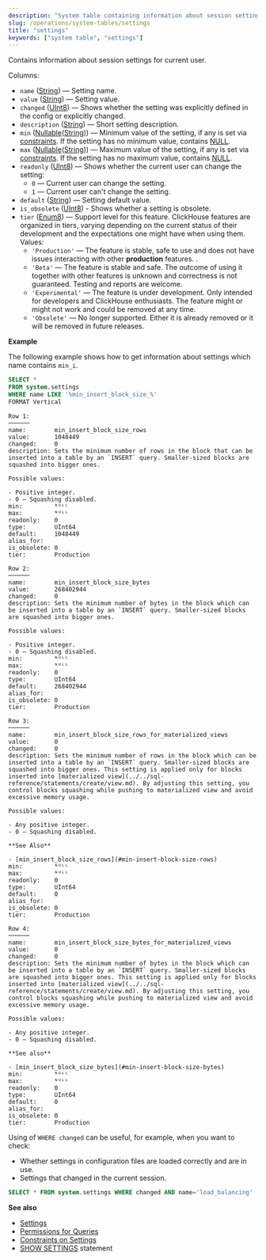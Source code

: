 ```yaml
---
description: "System table containing information about session settings for current user."
slug: /operations/system-tables/settings
title: "settings"
keywords: ["system table", "settings"]
---
```


Contains information about session settings for current user.

Columns:

- `name` ([String](../../sql-reference/data-types/string.md)) — Setting name.
- `value` ([String](../../sql-reference/data-types/string.md)) — Setting value.
- `changed` ([UInt8](../../sql-reference/data-types/int-uint.md#uint-ranges)) — Shows whether the setting was explicitly defined in the config or explicitly changed.
- `description` ([String](../../sql-reference/data-types/string.md)) — Short setting description.
- `min` ([Nullable](../../sql-reference/data-types/nullable.md)([String](../../sql-reference/data-types/string.md))) — Minimum value of the setting, if any is set via [constraints](../../operations/settings/constraints-on-settings.md#constraints-on-settings). If the setting has no minimum value, contains [NULL](../../sql-reference/syntax.md#null-literal).
- `max` ([Nullable](../../sql-reference/data-types/nullable.md)([String](../../sql-reference/data-types/string.md))) — Maximum value of the setting, if any is set via [constraints](../../operations/settings/constraints-on-settings.md#constraints-on-settings). If the setting has no maximum value, contains [NULL](../../sql-reference/syntax.md#null-literal).
- `readonly` ([UInt8](../../sql-reference/data-types/int-uint.md#uint-ranges)) — Shows whether the current user can change the setting:
    - `0` — Current user can change the setting.
    - `1` — Current user can't change the setting.
- `default` ([String](../../sql-reference/data-types/string.md)) — Setting default value.
- `is_obsolete` ([UInt8](../../sql-reference/data-types/int-uint.md#uint-ranges)) - Shows whether a setting is obsolete.
- `tier` ([Enum8](../../sql-reference/data-types/enum.md)) — Support level for this feature. ClickHouse features are organized in tiers, varying depending on the current status of their development and the expectations one might have when using them. Values:
    - `'Production'` — The feature is stable, safe to use and does not have issues interacting with other **production** features. .
    - `'Beta'` — The feature is stable and safe. The outcome of using it together with other features is unknown and correctness is not guaranteed. Testing and reports are welcome.
    - `'Experimental'` — The feature is under development. Only intended for developers and ClickHouse enthusiasts. The feature might or might not work and could be removed at any time.
    - `'Obsolete'` — No longer supported. Either it is already removed or it will be removed in future releases.

**Example**

The following example shows how to get information about settings which name contains `min_i`.

``` sql
SELECT *
FROM system.settings
WHERE name LIKE '%min_insert_block_size_%'
FORMAT Vertical
```

``` text
Row 1:
──────
name:        min_insert_block_size_rows
value:       1048449
changed:     0
description: Sets the minimum number of rows in the block that can be inserted into a table by an `INSERT` query. Smaller-sized blocks are squashed into bigger ones.

Possible values:

- Positive integer.
- 0 — Squashing disabled.
min:         ᴺᵁᴸᴸ
max:         ᴺᵁᴸᴸ
readonly:    0
type:        UInt64
default:     1048449
alias_for:   
is_obsolete: 0
tier:        Production

Row 2:
──────
name:        min_insert_block_size_bytes
value:       268402944
changed:     0
description: Sets the minimum number of bytes in the block which can be inserted into a table by an `INSERT` query. Smaller-sized blocks are squashed into bigger ones.

Possible values:

- Positive integer.
- 0 — Squashing disabled.
min:         ᴺᵁᴸᴸ
max:         ᴺᵁᴸᴸ
readonly:    0
type:        UInt64
default:     268402944
alias_for:   
is_obsolete: 0
tier:        Production

Row 3:
──────
name:        min_insert_block_size_rows_for_materialized_views
value:       0
changed:     0
description: Sets the minimum number of rows in the block which can be inserted into a table by an `INSERT` query. Smaller-sized blocks are squashed into bigger ones. This setting is applied only for blocks inserted into [materialized view](../../sql-reference/statements/create/view.md). By adjusting this setting, you control blocks squashing while pushing to materialized view and avoid excessive memory usage.

Possible values:

- Any positive integer.
- 0 — Squashing disabled.

**See Also**

- [min_insert_block_size_rows](#min-insert-block-size-rows)
min:         ᴺᵁᴸᴸ
max:         ᴺᵁᴸᴸ
readonly:    0
type:        UInt64
default:     0
alias_for:   
is_obsolete: 0
tier:        Production

Row 4:
──────
name:        min_insert_block_size_bytes_for_materialized_views
value:       0
changed:     0
description: Sets the minimum number of bytes in the block which can be inserted into a table by an `INSERT` query. Smaller-sized blocks are squashed into bigger ones. This setting is applied only for blocks inserted into [materialized view](../../sql-reference/statements/create/view.md). By adjusting this setting, you control blocks squashing while pushing to materialized view and avoid excessive memory usage.

Possible values:

- Any positive integer.
- 0 — Squashing disabled.

**See also**

- [min_insert_block_size_bytes](#min-insert-block-size-bytes)
min:         ᴺᵁᴸᴸ
max:         ᴺᵁᴸᴸ
readonly:    0
type:        UInt64
default:     0
alias_for:   
is_obsolete: 0
tier:        Production
 ```

Using of `WHERE changed` can be useful, for example, when you want to check:

- Whether settings in configuration files are loaded correctly and are in use.
- Settings that changed in the current session.

<!-- -->

``` sql
SELECT * FROM system.settings WHERE changed AND name='load_balancing'
```

**See also**

- [Settings](/operations/system-tables/overview#system-tables-introduction)
- [Permissions for Queries](../../operations/settings/permissions-for-queries.md#settings_readonly)
- [Constraints on Settings](../../operations/settings/constraints-on-settings.md)
- [SHOW SETTINGS](../../sql-reference/statements/show.md#show-settings) statement
